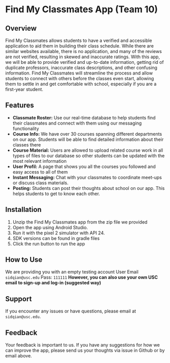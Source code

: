 # Find My Classmates App (Team 10)

## Overview

Find My Classmates allows students to have a verified and accessible application to aid them in building their class schedule. While there are similar websites available, there is no application, and many of the reviews are not verified, resulting in skewed and inaccurate ratings. With this app, we will be able to provide verified and up-to-date information, getting rid of duplicate professors, inaccurate class descriptions, and other confusing information. Find My Classmates will streamline the process and allow students to connect with others before the classes even start, allowing them to settle in and get comfortable with school, especially if you are a first-year student. 

## Features

- **Classmate Roster:** Use our real-time database to help students find their classmates and connect with them using our messaging functionality 
- **Course Info:** We have over 30 courses spanning different departments on our app. Students will be able to find detailed information about their classes there
- **Course Material:** Users are allowed to upload related course work in all types of files to our database so other students can be updated with the most relevant information
- **User Profil:** A page that shows you all the courses you followed and easy access to all of them
- **Instant Messaging:** Chat with your classmates to coordinate meet-ups or discuss class materials.
- **Posting:** Students can post their thoughts about school on our app. This helps students to get to know each other.

## Installation

1. Unzip the Find My Classmates app from the zip file we provided 
2. Open the app using Android Studio.
3. Run it with the pixel 2 simulator with API 24.
4. SDK versions can be found in gradle files
5. Click the run button to run the app


## How to Use

We are providing you with an empty testing account 
User Email `sidqian@usc.edu` Pass: `111111`
**However, you can also use your own USC email to sign-up and log-in (suggested way)**

## Support

If you encounter any issues or have questions, please email at `sidqian@usc.edu`.

## Feedback

Your feedback is important to us. If you have any suggestions for how we can improve the app, please send us your thoughts via issue in Github or by email above.

